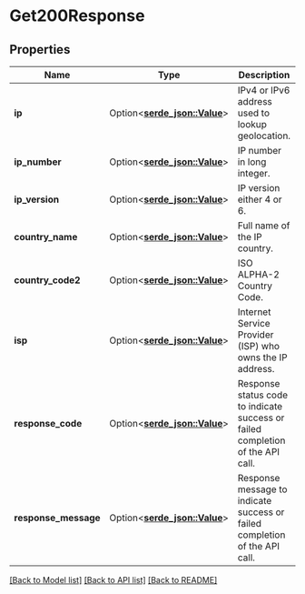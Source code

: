 # Get200Response

## Properties

Name | Type | Description | Notes
------------ | ------------- | ------------- | -------------
**ip** | Option<[**serde_json::Value**](.md)> | IPv4 or IPv6 address used to lookup geolocation. | [optional]
**ip_number** | Option<[**serde_json::Value**](.md)> | IP number in long integer. | [optional]
**ip_version** | Option<[**serde_json::Value**](.md)> | IP version either 4 or 6. | [optional]
**country_name** | Option<[**serde_json::Value**](.md)> | Full name of the IP country. | [optional]
**country_code2** | Option<[**serde_json::Value**](.md)> | ISO ALPHA-2 Country Code. | [optional]
**isp** | Option<[**serde_json::Value**](.md)> | Internet Service Provider (ISP) who owns the IP address. | [optional]
**response_code** | Option<[**serde_json::Value**](.md)> | Response status code to indicate success or failed completion of the API call. | [optional]
**response_message** | Option<[**serde_json::Value**](.md)> | Response message to indicate success or failed completion of the API call. | [optional]

[[Back to Model list]](../README.md#documentation-for-models) [[Back to API list]](../README.md#documentation-for-api-endpoints) [[Back to README]](../README.md)


